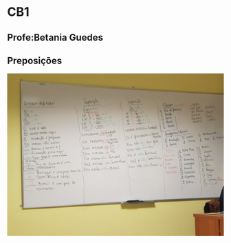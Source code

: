 
# CB1
## Profe:Betania Guedes

## Preposições

![alt text](https://raw.githubusercontent.com/lucachaco/activegrammar/gh-pages/po/prepositions.jpg "Artigos Definidos")
